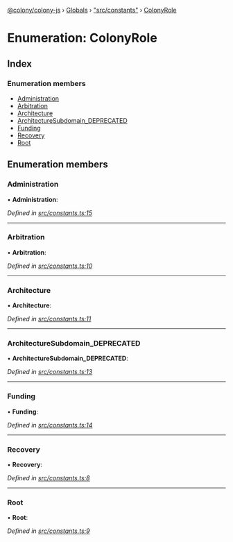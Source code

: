 [@colony/colony-js](../README.md) › [Globals](../globals.md) › ["src/constants"](../modules/_src_constants_.md) › [ColonyRole](_src_constants_.colonyrole.md)

# Enumeration: ColonyRole

## Index

### Enumeration members

* [Administration](_src_constants_.colonyrole.md#administration)
* [Arbitration](_src_constants_.colonyrole.md#arbitration)
* [Architecture](_src_constants_.colonyrole.md#architecture)
* [ArchitectureSubdomain_DEPRECATED](_src_constants_.colonyrole.md#architecturesubdomain_deprecated)
* [Funding](_src_constants_.colonyrole.md#funding)
* [Recovery](_src_constants_.colonyrole.md#recovery)
* [Root](_src_constants_.colonyrole.md#root)

## Enumeration members

###  Administration

• **Administration**:

*Defined in [src/constants.ts:15](https://github.com/JoinColony/colonyJS/blob/3e623ff/src/constants.ts#L15)*

___

###  Arbitration

• **Arbitration**:

*Defined in [src/constants.ts:10](https://github.com/JoinColony/colonyJS/blob/3e623ff/src/constants.ts#L10)*

___

###  Architecture

• **Architecture**:

*Defined in [src/constants.ts:11](https://github.com/JoinColony/colonyJS/blob/3e623ff/src/constants.ts#L11)*

___

###  ArchitectureSubdomain_DEPRECATED

• **ArchitectureSubdomain_DEPRECATED**:

*Defined in [src/constants.ts:13](https://github.com/JoinColony/colonyJS/blob/3e623ff/src/constants.ts#L13)*

___

###  Funding

• **Funding**:

*Defined in [src/constants.ts:14](https://github.com/JoinColony/colonyJS/blob/3e623ff/src/constants.ts#L14)*

___

###  Recovery

• **Recovery**:

*Defined in [src/constants.ts:8](https://github.com/JoinColony/colonyJS/blob/3e623ff/src/constants.ts#L8)*

___

###  Root

• **Root**:

*Defined in [src/constants.ts:9](https://github.com/JoinColony/colonyJS/blob/3e623ff/src/constants.ts#L9)*
